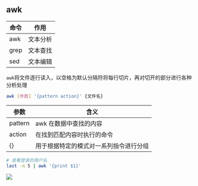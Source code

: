 <!--
 * @Description: 
 * @Version: 1.0
 * @Author: DaLao
 * @Email: dalao_li@163.com
 * @Date: 2021-03-10 11:23:08
 * @LastEditors: DaLao
 * @LastEditTime: 2021-12-13 19:36:35
-->

## awk

| 命令 | 作用     |
| ---- | -------- |
| awk  | 文本分析 |
| grep | 文本查找 |
| sed  | 文本编辑 |

`awk`将文件逐行读入，以空格为默认分隔符将每行切片，再对切开的部分进行各种分析处理

```sh
awk [参数] '{pattern action}' {文件名}
```
| 参数    | 含义                                   |
| ------- | -------------------------------------- |
| pattern | awk 在数据中查找的内容                 |
| action  | 在找到匹配内容时执行的命令             |
| {}      | 用于根据特定的模式对一系列指令进行分组 |

```sh
# 查看登录的用户名
last -n 5 | awk '{print $1}'
```

![](https://cdn.hurra.ltd/img/20210310112806.png)

